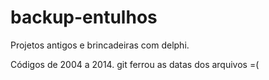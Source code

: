 # backup-entulhos

Projetos antigos e brincadeiras com delphi.

Códigos de 2004 a 2014. git ferrou as datas dos arquivos =(
